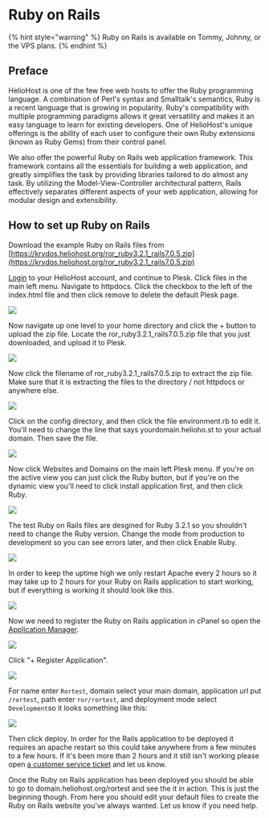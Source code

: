 # Ruby on Rails

{% hint style="warning" %}
Ruby on Rails is available on Tommy, Johnny, or the VPS plans.
{% endhint %}

## Preface

HelioHost is one of the few free web hosts to offer the Ruby programming language. A combination of Perl's syntax and Smalltalk's semantics, Ruby is a recent language that is growing in popularity. Ruby's compatibility with multiple programming paradigms allows it great versatility and makes it an easy language to learn for existing developers. One of HelioHost's unique offerings is the ability of each user to configure their own Ruby extensions \(known as Ruby Gems\) from their control panel.

We also offer the powerful Ruby on Rails web application framework. This framework contains all the essentials for building a web application, and greatly simplifies the task by providing libraries tailored to do almost any task. By utilizing the Model-View-Controller architectural pattern, Rails effectively separates different aspects of your web application, allowing for modular design and extensibility.

## How to set up Ruby on Rails

Download the example Ruby on Rails files from [https://krydos.heliohost.org/ror_ruby3.2.1_rails7.0.5.zip](https://krydos.heliohost.org/ror_ruby3.2.1_rails7.0.5.zip)

[Login](https://heliohost.org/login/) to your HelioHost account, and continue to Plesk. Click files in the main left menu. Navigate to httpdocs. Click the checkbox to the left of the index.html file and then click remove to delete the default Plesk page.

![](../.gitbook/assets/ror_delete_index.png)

Now navigate up one level to your home directory and click the + button to upload the zip file. Locate the ror_ruby3.2.1_rails7.0.5.zip file that you just downloaded, and upload it to Plesk.

![](../.gitbook/assets/ror_upload.png)

Now click the filename of ror_ruby3.2.1_rails7.0.5.zip to extract the zip file. Make sure that it is extracting the files to the directory / not httpdocs or anywhere else.

![](../.gitbook/assets/ror_extract.png)

Click on the config directory, and then click the file environment.rb to edit it. You'll need to change the line that says yourdomain.helioho.st to your actual domain. Then save the file.

![](../.gitbook/assets/ror_domain.png)

Now click Websites and Domains on the main left Plesk menu. If you're on the active view you can just click the Ruby button, but if you're on the dynamic view you'll need to click install application first, and then click Ruby.

![](../.gitbook/assets/ror_ruby.png)

The test Ruby on Rails files are desgined for Ruby 3.2.1 so you shouldn't need to change the Ruby version. Change the mode from production to development so you can see errors later, and then click Enable Ruby.

![](../.gitbook/assets/ror_enable.png)

In order to keep the uptime high we only restart Apache every 2 hours so it may take up to 2 hours for your Ruby on Rails application to start working, but if everything is working it should look like this.

![](../.gitbook/assets/ror_works.png)




Now we need to register the Ruby on Rails application in cPanel so open the [Application Manager](https://tommy.heliohost.org:2083/frontend/paper_lantern/passenger/index.html).

![](../.gitbook/assets/application_manager.png)

Click "+ Register Application".

![](../.gitbook/assets/register_application.png)

For name enter `Rortest`, domain select your main domain, application url put `/rortest`, path enter `ror/rortest`, and deployment mode select `Development`so it looks something like this:

![](../.gitbook/assets/register_rortest_application.png)

Then click deploy. In order for the Rails application to be deployed it requires an apache restart so this could take anywhere from a few minutes to a few hours. If it's been more than 2 hours and it still isn't working please open [a customer service ticket](https://www.helionet.org/index/forum/45-customer-service/) and let us know.

Once the Ruby on Rails application has been deployed you should be able to go to domain.heliohost.org/rortest and see the it in action. This is just the beginning though. From here you should edit your default files to create the Ruby on Rails website you've always wanted. Let us know if you need help.

